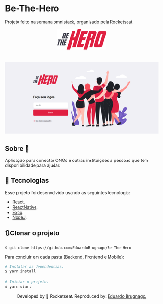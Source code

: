 # Be-The-Hero
Projeto feito na semana omnistack, organizado pela Rocketseat

<p align="center">
  <img alt="BeTheHero" src="Git/logo.svg" width="160px">
</p>

<h1 align="center">
    <img alt="BeTheHero" title="Be The Hero" src="Git/Img_2.png" />
</h1>

## Sobre 📖
Aplicação para conectar ONGs e outras instituições a pessoas que tem disponibilidade para ajudar.

## 🧪 Tecnologias
Esse projeto foi desenvolvido usando as seguintes tecnologia:

- [React](https://reactjs.org/).
- [ReactNative](https://reactnative.dev/).
- [Expo](https://expo.dev/).
- [NodeJ](https://nodejs.org/en/).

## 🔃Clonar o projeto

```bash
$ git clone https://github.com/EduardoBrugnago/Be-The-Hero
```
Para concluir em cada pasta (Backend, Frontend e Mobile):
```bash
# Instalar as dependencias.
$ yarn install

# Iniciar o projeto.
$ yarn start
```

<p align="center">Developed by 🚀 Rocketseat. Reproduced by: <a href="https://github.com/EduardoBrugnago/">Eduardo Brugnago.</p>
